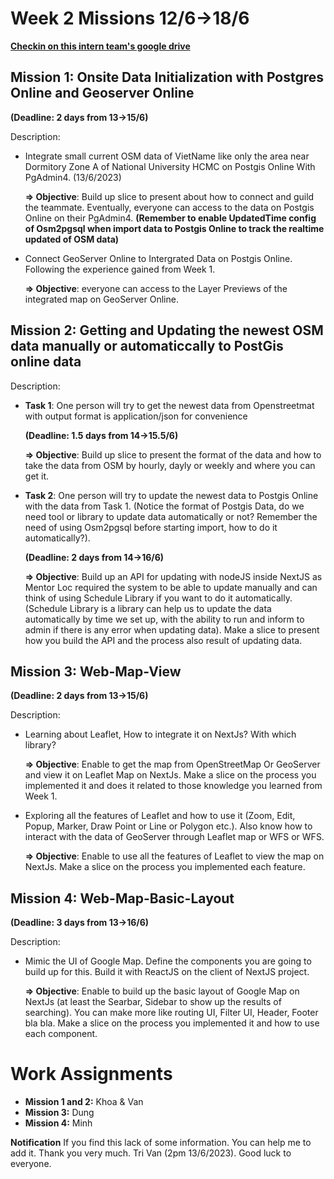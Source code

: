 # **Week 2 Missions 12/6->18/6**

**[Checkin on this intern team's google drive](https://docs.google.com/spreadsheets/d/1pmXoyhfSgix3a2zq8Ud1LYfidF0I3x0ANpQIF2369Sc/edit#gid=1359045866)**


## **Mission 1: Onsite Data Initialization with Postgres Online and Geoserver Online**

**(Deadline: 2 days from 13->15/6)**

Description:
- Integrate small current OSM data of VietName like only the area near Dormitory Zone A of National University HCMC on Postgis Online With PgAdmin4. (13/6/2023)

  **=> Objective**: Build up slice to present about how to connect and guild the teammate. Eventually, everyone can access to the data on Postgis Online on their PgAdmin4. **(Remember to enable UpdatedTime config
  of Osm2pgsql when import data to Postgis Online to track the realtime updated of OSM data)**
- Connect GeoServer Online to Intergrated Data on Postgis Online. Following the experience gained from Week 1.

  **=> Objective**: everyone can access to the Layer Previews of the integrated map on GeoServer Online.


## **Mission 2: Getting and Updating the newest OSM data manually or automaticcally to PostGis online data**

Description:
- **Task 1**: One person will try to get the newest data from Openstreetmat with output format is application/json for convenience
  
  **(Deadline: 1.5 days from 14->15.5/6)**

  **=> Objective**: Build up slice to present the format of the data and how to take the data from OSM by hourly, dayly or weekly and where you can get it.

- **Task 2**: One person will try to update the newest data to Postgis Online with the data from Task 1. (Notice the format of Postgis Data, do we need tool or library to update data automatically or not? Remember the need of using Osm2pgsql before starting import, how to do it automatically?). 
  
  **(Deadline: 2 days from 14->16/6)**

  **=> Objective**: Build up an API for updating with nodeJS inside NextJS as Mentor Loc required the system to be able to update manually and can think of using Schedule Library if you want to do it automatically. (Schedule Library is a library can help us to update the data automatically by time we set up, with the ability to run and inform to admin if there is any error when updating data). Make a slice to present how you build the API and the process also result of updating data.


## **Mission 3: Web-Map-View**

**(Deadline: 2 days from 13->15/6)**

Description:
-   Learning about Leaflet, How to integrate it on NextJs? With which library?
  
    **=> Objective**: Enable to get the map from OpenStreetMap Or GeoServer and view it on Leaflet Map on NextJs. Make a slice on the process you implemented it and does it related to those knowledge you learned from Week 1.
-   Exploring all the features of Leaflet and how to use it (Zoom, Edit, Popup, Marker, Draw Point or Line or Polygon etc.). Also know how to interact with the data of GeoServer through Leaflet map or WFS or WFS.
  
    **=> Objective**: Enable to use all the features of Leaflet to view the map on NextJs. Make a slice on the process you implemented each feature.


## **Mission 4: Web-Map-Basic-Layout**

**(Deadline: 3 days from 13->16/6)**

Description: 
-   Mimic the UI of Google Map. Define the components you are going to build up for this. Build it with ReactJS on the client of NextJS project.
  
    **=> Objective**: Enable to build up the basic layout of Google Map on NextJs (at least the Searbar, Sidebar to show up the results of searching). You can make more like routing UI, Filter UI, Header, Footer bla bla. Make a slice on the process you implemented it and how to use each component.

# **Work Assignments**

-   **Mission 1 and 2:** Khoa & Van
-   **Mission 3:** Dung
-   **Mission 4:** Minh

**Notification** If you find this lack of some information. You can help me to add it. Thank you very much. Tri Van (2pm 13/6/2023). Good luck to everyone. 